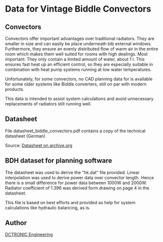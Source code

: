 
# Data for Vintage Biddle Convectors

## Convectors

Convectors offer important advantages over traditional radiators. They are smaller in size and can easily be place underneath bib external windows.
Furthermore, they ensure an evenly distributed flow of warm air in the entire room which makes them well suited for rooms with high dealings.
Most important: They only contain a limited amount of water, about 1 l. This ensures fast heat up an efficient control, so they are especially suitable in combination with heat pump systems running at low water temperatures.

Unfortunately, for some convectors, no CAD planning data for is available for some older systems like Biddle converters, still on par with modern products. 

This data is intended to assist system calculations and avoid unnecessary replacements of radiators still running well.

## Datasheet

File datasheet_biddle_convectors.pdf contains a copy of the technical datasheet (German)

Source: [Datasheet on archive.org](https://archive.org/details/konvektoren-biddle) 

## BDH dataset for planning software

The datasheet was used to derive the "hk.dat" file provided. Linear interpolation was used to derive power data over convector length. Hence there is a small difference for power data between 1000W and 2000W. Radiator coefficient of 1.396 was derived form drawing on page 4 in the datasheet.

This file is based on best efforts and provided as help for system calculations like hydraulic balancing, as is.

## Author

[DCTRONIC Engineering](mailto:dclawin@dctronic.de)
